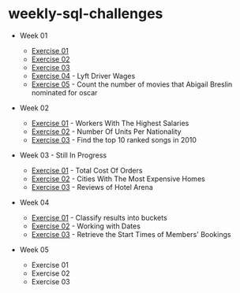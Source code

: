 # weekly-sql-challenges
- Week 01
    - [Exercise 01](https://pgexercises.com/questions/basic/where.html)
    - [Exercise 02](https://pgexercises.com/questions/basic/where3.html)
    - [Exercise 03](https://pgexercises.com/questions/basic/where4.html)
    - [Exercise 04](https://platform.stratascratch.com/coding/10003-lyft-driver-wages?code_type=1) - Lyft Driver Wages
    - [Exercise 05](https://platform.stratascratch.com/coding/10128-count-the-number-of-movies-that-abigail-breslin-nominated-for-oscar?code_type=1) - Count the number of movies that Abigail Breslin nominated for oscar

- Week 02
    - [Exercise 01](https://platform.stratascratch.com/coding/10353-workers-with-the-highest-salaries?code_type=1) - Workers With The Highest Salaries
    - [Exercise 02](https://platform.stratascratch.com/coding/10156-number-of-units-per-nationality?code_type=1) - Number Of Units Per Nationality
    - [Exercise 03](https://platform.stratascratch.com/coding/9650-find-the-top-10-ranked-songs-in-2010?code_type=1) - Find the top 10 ranked songs in 2010

- Week 03 - Still In Progress
    - [Exercise 01](https://platform.stratascratch.com/coding/10183-total-cost-of-orders?code_type=1) - Total Cost Of Orders
    - [Exercise 02](https://platform.stratascratch.com/coding/10315-cities-with-the-most-expensive-homes?code_type=1) - Cities With The Most Expensive Homes
    - [Exercise 03](https://platform.stratascratch.com/coding/10166-reviews-of-hotel-arena?code_type=1) - Reviews of Hotel Arena

- Week 04
    - [Exercise 01](https://pgexercises.com/questions/basic/classify.html) - Classify results into buckets
    - [Exercise 02](https://pgexercises.com/questions/basic/date.html) - Working with Dates
    - [Exercise 03](https://pgexercises.com/questions/joins/simplejoin.html) - Retrieve the Start Times of Members' Bookings

- Week 05
    - Exercise 01
    - Exercise 02
    - Exercise 03